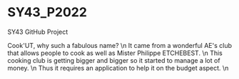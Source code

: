 # SY43_P2022
SY43 GitHub Project

Cook'UT, why such a fabulous name? \n
It came from a wonderful AE's club that allows people to cook as well as Mister Philippe ETCHEBEST. \n
This cooking club is getting bigger and bigger so it started to manage a lot of money. \n
Thus it requires an application to help it on the budget aspect. \n